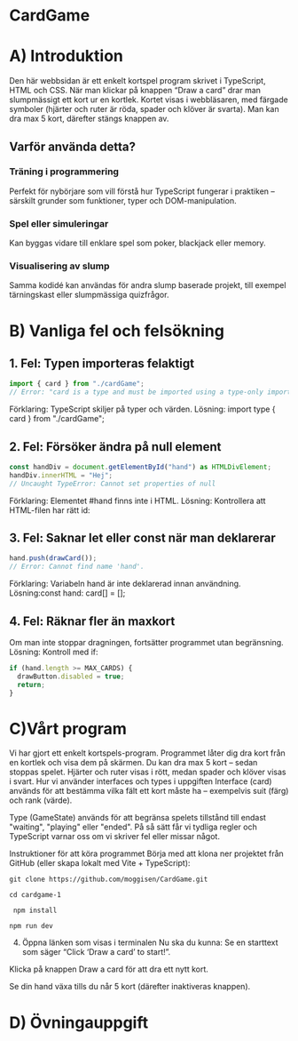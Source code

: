 # CardGame

# A) Introduktion 
  Den här webbsidan är ett enkelt kortspel program skrivet i TypeScript, HTML och CSS. När man klickar på knappen “Draw a card” drar man slumpmässigt ett kort ur en kortlek. Kortet visas i webbläsaren, med färgade symboler (hjärter och ruter är röda, spader och klöver är svarta). Man kan dra max 5 kort, därefter stängs knappen av.

## Varför använda detta?
### Träning i programmering
 Perfekt för nybörjare som vill förstå hur TypeScript fungerar i praktiken – särskilt grunder som funktioner, typer och DOM-manipulation.

### Spel eller simuleringar
 Kan byggas vidare till enklare spel som poker, blackjack eller memory.

### Visualisering av slump
Samma kodidé kan användas för andra slump baserade projekt, till exempel tärningskast eller slumpmässiga quizfrågor.

# B) Vanliga fel och felsökning

## 1. Fel: Typen importeras felaktigt
```ts
import { card } from "./cardGame";
// Error: "card is a type and must be imported using a type-only import"
```
Förklaring: TypeScript skiljer på typer och värden.
Lösning: import type { card } from "./cardGame";

## 2. Fel: Försöker ändra på null element
```ts
const handDiv = document.getElementById("hand") as HTMLDivElement;
handDiv.innerHTML = "Hej";
// Uncaught TypeError: Cannot set properties of null
```
Förklaring: Elementet #hand finns inte i HTML.
Lösning: Kontrollera att HTML-filen har rätt id: <div id="hand"></div>

## 3. Fel: Saknar let eller const när man deklarerar
```ts
hand.push(drawCard());
// Error: Cannot find name 'hand'.
```
Förklaring: Variabeln hand är inte deklarerad innan användning.
Lösning:const hand: card[] = [];

## 4. Fel: Räknar fler än maxkort
Om man inte stoppar dragningen, fortsätter programmet utan begränsning.
Lösning: Kontroll med if: 
```ts
if (hand.length >= MAX_CARDS) {
  drawButton.disabled = true;
  return;
}
```

# C)Vårt program
Vi har gjort ett enkelt kortspels-program. Programmet låter dig dra kort från en kortlek och visa dem på skärmen. Du kan dra max 5 kort – sedan stoppas spelet. Hjärter och ruter visas i rött, medan spader och klöver visas i svart.
Hur vi använder interfaces och types i uppgiften
Interface (card) används för att bestämma vilka fält ett kort måste ha – exempelvis suit (färg) och rank (värde).

Type (GameState) används för att begränsa spelets tillstånd till endast "waiting", "playing" eller "ended".
 På så sätt får vi tydliga regler och TypeScript varnar oss om vi skriver fel eller missar något.

Instruktioner för att köra programmet
Börja med att klona ner projektet från GitHub (eller skapa lokalt med Vite + TypeScript):
```
git clone https://github.com/moggisen/CardGame.git
```
```
cd cardgame-1
```
```
 npm install
```
```
npm run dev
```

4.  Öppna länken som visas i terminalen
Nu ska du kunna:
Se en starttext som säger “Click ‘Draw a card’ to start!”.

Klicka på knappen Draw a card för att dra ett nytt kort.

Se din hand växa tills du når 5 kort (därefter inaktiveras knappen).

# D) Övningauppgift 


